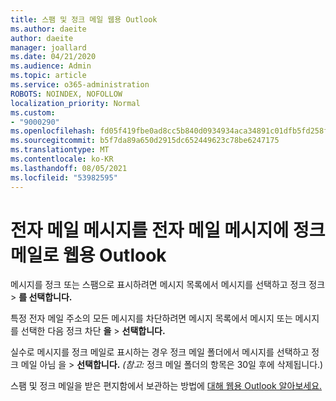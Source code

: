 ```yaml
---
title: 스팸 및 정크 메일 웹용 Outlook
ms.author: daeite
author: daeite
manager: joallard
ms.date: 04/21/2020
ms.audience: Admin
ms.topic: article
ms.service: o365-administration
ROBOTS: NOINDEX, NOFOLLOW
localization_priority: Normal
ms.custom:
- "9000290"
ms.openlocfilehash: fd05f419fbe0ad8cc5b840d0934934aca34891c01dfb5fd258f9deba3e63ec0f
ms.sourcegitcommit: b5f7da89a650d2915dc652449623c78be6247175
ms.translationtype: MT
ms.contentlocale: ko-KR
ms.lasthandoff: 08/05/2021
ms.locfileid: "53982595"
---
```

# <a name="mark-email-messages-as-junk-in-outlook-on-the-web"></a>전자 메일 메시지를 전자 메일 메시지에 정크 메일로 웹용 Outlook

메시지를 정크 또는 스팸으로 표시하려면 메시지 목록에서 메시지를 선택하고 정크 정크  >  **를 선택합니다.**

특정 전자 메일 주소의 모든 메시지를 차단하려면 메시지 목록에서 메시지 또는 메시지를 선택한 다음 정크 차단 **을**  >  **선택합니다.**

실수로 메시지를 정크 메일로 표시하는 경우 정크 메일 폴더에서 메시지를 선택하고 정크 메일 아님 을   >  **선택합니다.** *(참고:* 정크 메일 폴더의 항목은 30일 후에 삭제됩니다.)

스팸 및 정크 메일을 받은 편지함에서 보관하는 방법에 [대해 웹용 Outlook 알아보세요.](https://support.office.com/article/db786e79-54e2-40cc-904f-d89d57b7f41d)